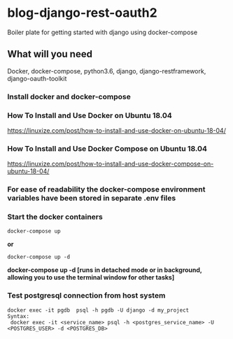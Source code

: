 # blog-django-rest-oauth2
Boiler plate for getting started with django using docker-compose

## What will you need
Docker, docker-compose, python3.6, django, django-restframework, django-oauth-toolkit

### Install docker and docker-compose
### How To Install and Use Docker on Ubuntu 18.04
https://linuxize.com/post/how-to-install-and-use-docker-on-ubuntu-18-04/
### How To Install and Use Docker Compose on Ubuntu 18.04
https://linuxize.com/post/how-to-install-and-use-docker-compose-on-ubuntu-18-04/

### For ease of readability the docker-compose environment variables have been stored in separate .env files

### Start the docker containers
```
docker-compose up
```
**or**
```
docker-compose up -d
```
**docker-compose up -d [runs in detached mode or in background, allowing you to use the terminal window for other tasks]**

### Test postgresql connection from host system
```
docker exec -it pgdb  psql -h pgdb -U django -d my_project
Syntax:
 docker exec -it <service_name> psql -h <postgres_service_name> -U <POSTGRES_USER> -d <POSTGRES_DB>
```
